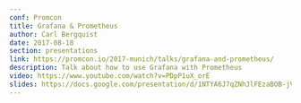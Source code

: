 ```yaml
---
conf: Promcon
title: Grafana & Prometheus
author: Carl Bergquist
date: 2017-08-18
section: presentations
link: https://promcon.io/2017-munich/talks/grafana-and-prometheus/
description: Talk about how to use Grafana with Prometheus
video: https://www.youtube.com/watch?v=PDpP1uX_orE
slides: https://docs.google.com/presentation/d/1NTYA6J7qZNhJlFEzaBOB-jVzVAGS8C5etJflAjXvVec/edit?usp=sharing
---
```

